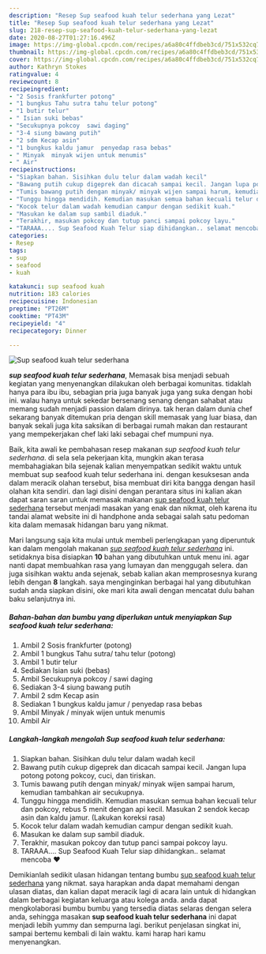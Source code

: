 ```yaml
---
description: "Resep Sup seafood kuah telur sederhana yang Lezat"
title: "Resep Sup seafood kuah telur sederhana yang Lezat"
slug: 218-resep-sup-seafood-kuah-telur-sederhana-yang-lezat
date: 2020-08-27T01:27:16.496Z
image: https://img-global.cpcdn.com/recipes/a6a80c4ffdbeb3cd/751x532cq70/sup-seafood-kuah-telur-sederhana-foto-resep-utama.jpg
thumbnail: https://img-global.cpcdn.com/recipes/a6a80c4ffdbeb3cd/751x532cq70/sup-seafood-kuah-telur-sederhana-foto-resep-utama.jpg
cover: https://img-global.cpcdn.com/recipes/a6a80c4ffdbeb3cd/751x532cq70/sup-seafood-kuah-telur-sederhana-foto-resep-utama.jpg
author: Kathryn Stokes
ratingvalue: 4
reviewcount: 8
recipeingredient:
- "2 Sosis frankfurter potong"
- "1 bungkus Tahu sutra tahu telur potong"
- "1 butir telur"
- " Isian suki bebas"
- "Secukupnya pokcoy  sawi daging"
- "3-4 siung bawang putih"
- "2 sdm Kecap asin"
- "1 bungkus kaldu jamur  penyedap rasa bebas"
- " Minyak  minyak wijen untuk menumis"
- " Air"
recipeinstructions:
- "Siapkan bahan. Sisihkan dulu telur dalam wadah kecil"
- "Bawang putih cukup digeprek dan dicacah sampai kecil. Jangan lupa potong potong pokcoy, cuci, dan tiriskan."
- "Tumis bawang putih dengan minyak/ minyak wijen sampai harum, kemudian tambahkan air secukupnya."
- "Tunggu hingga mendidih. Kemudian masukan semua bahan kecuali telur dan pokcoy, rebus 5 menit dengan api kecil. Masukan 2 sendok kecap asin dan kaldu jamur. (Lakukan koreksi rasa)"
- "Kocok telur dalam wadah kemudian campur dengan sedikit kuah."
- "Masukan ke dalam sup sambil diaduk."
- "Terakhir, masukan pokcoy dan tutup panci sampai pokcoy layu."
- "TARAAA.... Sup Seafood Kuah Telur siap dihidangkan.. selamat mencoba ♥️"
categories:
- Resep
tags:
- sup
- seafood
- kuah

katakunci: sup seafood kuah 
nutrition: 183 calories
recipecuisine: Indonesian
preptime: "PT26M"
cooktime: "PT43M"
recipeyield: "4"
recipecategory: Dinner

---
```



![Sup seafood kuah telur sederhana](https://img-global.cpcdn.com/recipes/a6a80c4ffdbeb3cd/751x532cq70/sup-seafood-kuah-telur-sederhana-foto-resep-utama.jpg)

<b><i>sup seafood kuah telur sederhana</i></b>, Memasak bisa menjadi sebuah kegiatan yang menyenangkan dilakukan oleh berbagai komunitas. tidaklah hanya para ibu ibu, sebagian pria juga banyak juga yang suka dengan hobi ini. walau hanya untuk sekedar bersenang senang dengan sahabat atau memang sudah menjadi passion dalam dirinya. tak heran dalam dunia chef sekarang banyak ditemukan pria dengan skill memasak yang luar biasa, dan banyak sekali juga kita saksikan di berbagai rumah makan dan restaurant yang mempekerjakan chef laki laki sebagai chef mumpuni nya.



Baik, kita awali ke pembahasan resep makanan <i>sup seafood kuah telur sederhana</i>. di sela sela pekerjaan kita, mungkin akan terasa membahagiakan bila sejenak kalian menyempatkan sedikit waktu untuk membuat sup seafood kuah telur sederhana ini. dengan kesuksesan anda dalam meracik olahan tersebut, bisa membuat diri kita bangga dengan hasil olahan kita sendiri. dan lagi disini dengan perantara situs ini kalian akan dapat saran saran untuk memasak makanan <u>sup seafood kuah telur sederhana</u> tersebut menjadi masakan yang enak dan nikmat, oleh karena itu tandai alamat website ini di handphone anda sebagai salah satu pedoman kita dalam memasak hidangan baru yang nikmat.


Mari langsung saja kita mulai untuk membeli perlengkapan yang diperuntuk kan dalam mengolah makanan <u><i>sup seafood kuah telur sederhana</i></u> ini. setidaknya bisa disiapkan <b>10</b> bahan yang dibutuhkan untuk menu ini. agar nanti dapat membuahkan rasa yang lumayan dan menggugah selera. dan juga sisihkan waktu anda sejenak, sebab kalian akan memprosesnya kurang lebih dengan <b>8</b> langkah. saya menginginkan berbagai hal yang dibutuhkan sudah anda siapkan disini, oke mari kita awali dengan mencatat dulu bahan baku selanjutnya ini.

<!--inarticleads1-->

##### Bahan-bahan dan bumbu yang diperlukan untuk menyiapkan Sup seafood kuah telur sederhana:

1. Ambil 2 Sosis frankfurter (potong)
1. Ambil 1 bungkus Tahu sutra/ tahu telur (potong)
1. Ambil 1 butir telur
1. Sediakan  Isian suki (bebas)
1. Ambil Secukupnya pokcoy / sawi daging
1. Sediakan 3-4 siung bawang putih
1. Ambil 2 sdm Kecap asin
1. Sediakan 1 bungkus kaldu jamur / penyedap rasa bebas
1. Ambil  Minyak / minyak wijen untuk menumis
1. Ambil  Air




<!--inarticleads2-->

##### Langkah-langkah mengolah Sup seafood kuah telur sederhana:

1. Siapkan bahan. Sisihkan dulu telur dalam wadah kecil
1. Bawang putih cukup digeprek dan dicacah sampai kecil. Jangan lupa potong potong pokcoy, cuci, dan tiriskan.
1. Tumis bawang putih dengan minyak/ minyak wijen sampai harum, kemudian tambahkan air secukupnya.
1. Tunggu hingga mendidih. Kemudian masukan semua bahan kecuali telur dan pokcoy, rebus 5 menit dengan api kecil. Masukan 2 sendok kecap asin dan kaldu jamur. (Lakukan koreksi rasa)
1. Kocok telur dalam wadah kemudian campur dengan sedikit kuah.
1. Masukan ke dalam sup sambil diaduk.
1. Terakhir, masukan pokcoy dan tutup panci sampai pokcoy layu.
1. TARAAA.... Sup Seafood Kuah Telur siap dihidangkan.. selamat mencoba ♥️




Demikianlah sedikit ulasan hidangan tentang bumbu <u>sup seafood kuah telur sederhana</u> yang nikmat. saya harapkan anda dapat memahami dengan ulasan diatas, dan kalian dapat meracik lagi di acara lain untuk di hidangkan dalam berbagai kegiatan keluarga atau kolega anda. anda dapat mengkolaborasi bumbu bumbu yang tersedia diatas selaras dengan selera anda, sehingga masakan <b>sup seafood kuah telur sederhana</b> ini dapat menjadi lebih yummy dan sempurna lagi. berikut penjelasan singkat ini, sampai bertemu kembali di lain waktu. kami harap hari kamu menyenangkan.
